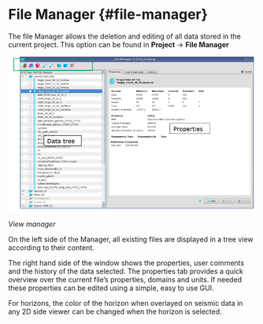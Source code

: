 # File Manager {#file-manager}

The file Manager allows the deletion and editing of all data stored in the current project. This option can be found in **Project** → **File Manager**

![](/assets/001_file_manager.png)

_View manager_

On the left side of the Manager, all existing files are displayed in a tree view according to their content.

The right hand side of the window shows the properties, user comments and the history of the data selected. The properties tab provides a quick overview over the current file’s properties, domains and units. If needed these properties can be edited using a simple, easy to use GUI.

For horizons, the color of the horizon when overlayed on seismic data in any 2D side viewer can be changed when the horizon is selected.

